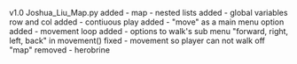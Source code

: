 v1.0
Joshua_Liu_Map.py
added - map - nested lists
added - global variables row and col
added - contiuous play
added - "move" as a main menu option
added - movement loop
added - options to walk's sub menu "forward, right, left, back" in movement()
fixed - movement so player can not walk off "map"
removed - herobrine